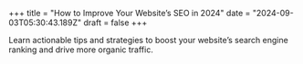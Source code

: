 +++
title = "How to Improve Your Website’s SEO in 2024"
date = "2024-09-03T05:30:43.189Z"
draft = false
+++

  Learn actionable tips and strategies to boost your website’s search engine ranking and drive more organic traffic.
        